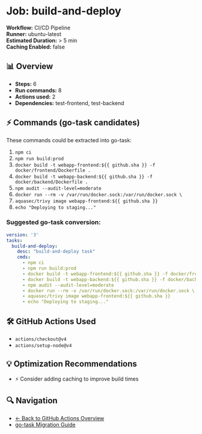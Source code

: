 # Job: build-and-deploy

**Workflow:** CI/CD Pipeline  
**Runner:** ubuntu-latest  
**Estimated Duration:** > 5 min  
**Caching Enabled:** false

## 📊 Overview

- **Steps:** 6
- **Run commands:** 8
- **Actions used:** 2
- **Dependencies:** test-frontend, test-backend

## ⚡ Commands (go-task candidates)

These commands could be extracted into go-task:

1. `npm ci`
2. `npm run build:prod`
3. `docker build -t webapp-frontend:${{ github.sha }} -f docker/frontend/Dockerfile .`
4. `docker build -t webapp-backend:${{ github.sha }} -f docker/backend/Dockerfile .`
5. `npm audit --audit-level=moderate`
6. `docker run --rm -v /var/run/docker.sock:/var/run/docker.sock \`
7. `aquasec/trivy image webapp-frontend:${{ github.sha }}`
8. `echo "Deploying to staging..."`

### Suggested go-task conversion:

```yaml
version: '3'
tasks:
  build-and-deploy:
    desc: "build-and-deploy task"
    cmds:
      - npm ci
      - npm run build:prod
      - docker build -t webapp-frontend:${{ github.sha }} -f docker/frontend/Dockerfile .
      - docker build -t webapp-backend:${{ github.sha }} -f docker/backend/Dockerfile .
      - npm audit --audit-level=moderate
      - docker run --rm -v /var/run/docker.sock:/var/run/docker.sock \
      - aquasec/trivy image webapp-frontend:${{ github.sha }}
      - echo "Deploying to staging..."
```

## 🛠️ GitHub Actions Used

- `actions/checkout@v4`
- `actions/setup-node@v4`

## 💡 Optimization Recommendations

- ⚡ Consider adding caching to improve build times

## 🔍 Navigation

- [← Back to GitHub Actions Overview](../README.md)
- [go-task Migration Guide](../summaries/go-task-migration.md)
